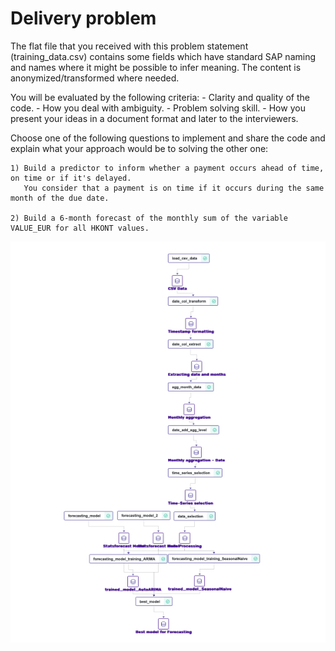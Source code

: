 # Delivery problem

The flat file that you received with this problem statement (training_data.csv) contains some fields which have standard SAP naming and names where it might be possible to infer meaning.
The content is anonymized/transformed where needed.

You will be evaluated by the following criteria:
    - Clarity and quality of the code.
    - How you deal with ambiguity.
    - Problem solving skill.
    - How you present your ideas in a document format and later to the interviewers.

Choose one of the following questions to implement and share the code and explain what your approach would be to solving the other one:

    1) Build a predictor to inform whether a payment occurs ahead of time, on time or if it's delayed.
       You consider that a payment is on time if it occurs during the same month of the due date.

    2) Build a 6-month forecast of the monthly sum of the variable VALUE_EUR for all HKONT values.

![1715508392417](image/readme/1715508392417.png)
